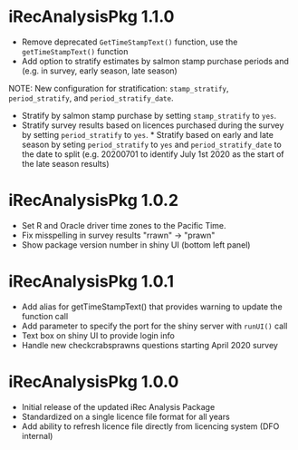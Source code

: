 # iRecAnalysisPkg 1.1.0

* Remove deprecated `GetTimeStampText()` function, use the `getTimeStampText()` function
* Add option to stratify estimates by salmon stamp purchase periods and (e.g. in survey, early season, late season)

NOTE: New configuration for stratification: `stamp_stratify`, `period_stratify`, and `period_stratify_date`.  
 * Stratify by salmon stamp purchase by setting `stamp_stratify` to `yes`.
 * Stratify survey results based on licences purchased during the survey by setting `period_stratify` to `yes`.   * Stratify based on early and late season by seting `period_stratify` to `yes` and `period_stratify_date` to the date to split (e.g. 20200701 to identify July 1st 2020 as the start of the late season results)

# iRecAnalysisPkg 1.0.2

* Set R and Oracle driver time zones to the Pacific Time.
* Fix misspelling in survey results "rrawn" -> "prawn"
* Show package version number in shiny UI (bottom left panel)

# iRecAnalysisPkg 1.0.1

* Add alias for getTimeStampText() that provides warning to update the function call
* Add parameter to specify the port for the shiny server with `runUI()` call
* Text box on shiny UI to provide login info
* Handle new checkcrabsprawns questions starting April 2020 survey

# iRecAnalysisPkg 1.0.0

* Initial release of the updated iRec Analysis Package
* Standardized on a single licence file format for all years
* Add ability to refresh licence file directly from licencing system (DFO internal)
